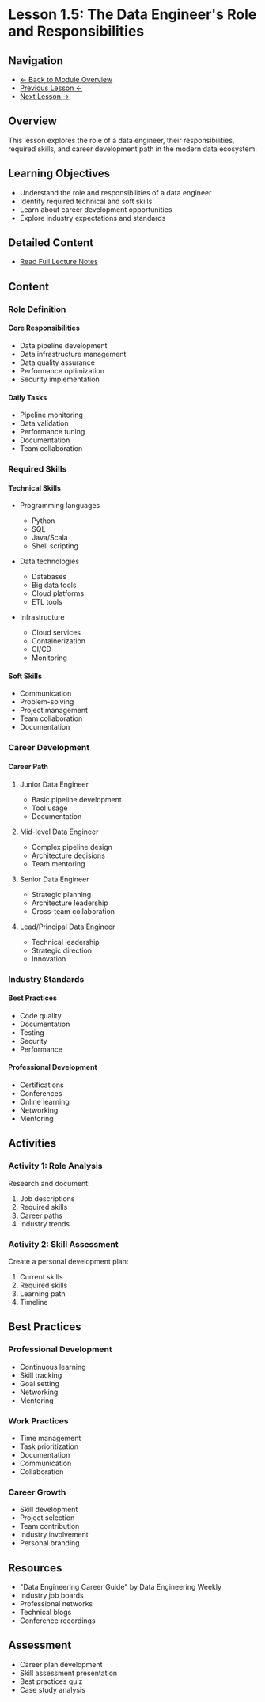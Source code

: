 # Lesson 1.5: The Data Engineer's Role and Responsibilities

## Navigation
- [← Back to Module Overview](../README.md)
- [Previous Lesson ←](./1.4-tools-and-technologies.md)
- [Next Lesson →](./1.6-ethical-considerations.md)

## Overview
This lesson explores the role of a data engineer, their responsibilities, required skills, and career development path in the modern data ecosystem.

## Learning Objectives
- Understand the role and responsibilities of a data engineer
- Identify required technical and soft skills
- Learn about career development opportunities
- Explore industry expectations and standards

## Detailed Content
- [Read Full Lecture Notes](./lectures/lesson-1-5.md)

## Content

### Role Definition

#### Core Responsibilities
- Data pipeline development
- Data infrastructure management
- Data quality assurance
- Performance optimization
- Security implementation

#### Daily Tasks
- Pipeline monitoring
- Data validation
- Performance tuning
- Documentation
- Team collaboration

### Required Skills

#### Technical Skills
- Programming languages
  - Python
  - SQL
  - Java/Scala
  - Shell scripting

- Data technologies
  - Databases
  - Big data tools
  - Cloud platforms
  - ETL tools

- Infrastructure
  - Cloud services
  - Containerization
  - CI/CD
  - Monitoring

#### Soft Skills
- Communication
- Problem-solving
- Project management
- Team collaboration
- Documentation

### Career Development

#### Career Path
1. Junior Data Engineer
   - Basic pipeline development
   - Tool usage
   - Documentation

2. Mid-level Data Engineer
   - Complex pipeline design
   - Architecture decisions
   - Team mentoring

3. Senior Data Engineer
   - Strategic planning
   - Architecture leadership
   - Cross-team collaboration

4. Lead/Principal Data Engineer
   - Technical leadership
   - Strategic direction
   - Innovation

### Industry Standards

#### Best Practices
- Code quality
- Documentation
- Testing
- Security
- Performance

#### Professional Development
- Certifications
- Conferences
- Online learning
- Networking
- Mentoring

## Activities

### Activity 1: Role Analysis
Research and document:
1. Job descriptions
2. Required skills
3. Career paths
4. Industry trends

### Activity 2: Skill Assessment
Create a personal development plan:
1. Current skills
2. Required skills
3. Learning path
4. Timeline

## Best Practices

### Professional Development
- Continuous learning
- Skill tracking
- Goal setting
- Networking
- Mentoring

### Work Practices
- Time management
- Task prioritization
- Documentation
- Communication
- Collaboration

### Career Growth
- Skill development
- Project selection
- Team contribution
- Industry involvement
- Personal branding

## Resources
- "Data Engineering Career Guide" by Data Engineering Weekly
- Industry job boards
- Professional networks
- Technical blogs
- Conference recordings

## Assessment
- Career plan development
- Skill assessment presentation
- Best practices quiz
- Case study analysis 